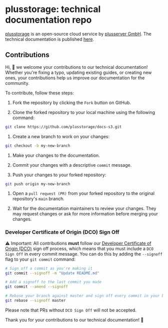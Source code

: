 # plusstorage: technical documentation repo

[plusstorage][product-page] is an open-source cloud service by [plusserver GmbH][company-website]. The technical documentation is published [here][docs].

## Contributions

Hi, :wave:
we welcome your contributions to our technical documentation! Whether you're fixing a typo, updating existing guides, or creating new ones, your contributions help us improve our documentation for the community.

To contribute, follow these steps:

1. Fork the repository by clicking the `Fork` button on GitHub.

1. Clone the forked repository to your local machine using the following command:

```bash
git clone https://github.com/plusstorage/docs-s3.git
```

1. Create a new branch to work on your changes:

```bash
git checkout -b my-new-branch
```

1. Make your changes to the documentation.

1. Commit your changes with a descriptive `commit` message.

1. Push your changes to your forked repository:

```bash
git push origin my-new-branch
```

1. Open a `pull request (PR)` from your forked repository to the original repository's `main` branch.

1. Wait for the documentation maintainers to review your changes. They may request changes or ask for more information before merging your changes.

### Developer Certificate of Origin (DCO) Sign Off

:warning: Important: All contributions __must__ follow our [Developer Certificate of Origin (DCO)](https://developercertificate.org/) sign off process, which means that you must include a `DCO Sign Off` in every commit message. You can do this by adding the `--signoff` flag to your `git commit` command:

```bash
# Sign off a commit as you're making it
git commit --signoff -m "Update README.md"

# Add a signoff to the last commit you made
git commit --amend --signoff

# Rebase your branch against master and sign off every commit in your branch
git rebase --signoff master
```

Please note that PRs without `DCO Sign Off` will not be accepted.

Thank you  for your contributions to our technical documentation! :rocket:

[docs]:[s3.stor.get-cloud.io]
[product-page]:[https://www.plusserver.com/en/product/s3-storage/]
[company-website]:[https://plusserver.com/en]